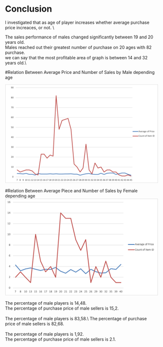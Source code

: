 # Conclusion

I investigated that as age of player increases whether average purchase price increaces, or not. \

The sales performance of males changed significantly between 19 and 20 years old.\
Males reached out their greatest number of purchase on 20 ages with 82 purchase.\
we can say that the most profitable area of graph is between 14 and 32 years old.\

#Relation Between Average Price and Number of Sales by Male depending age

![alt text](https://github.com/warshophysical/pandas-challenge/blob/main/HeroesOfPymoli/Resources/Picture1.png?raw=true)



#Relation Between Average Piece and Number of Sales by Female depending age
![alt text](https://github.com/warshophysical/pandas-challenge/blob/main/HeroesOfPymoli/Resources/Picture2.png?raw=true)



The percentage of male players is 14,48. \
The percentage of purchase price of male sellers is 15,2. \
\
The percentage of male players is 83,58.\ 
The percentage of purchase price of male sellers is 82,68. \
\
The percentage of male players is 1,92. \
The percentage of purchase price of male sellers is 2.1. 


